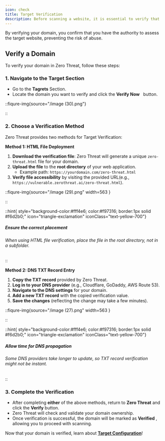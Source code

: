 ```yaml
---
icon: check
title: Target Verification
description: Before scanning a website, it is essential to verify that you have the necessary permissions to do so. <strong>Target Verification</strong> in Zero Threat ensures that only authorized users can initiate security scans on a given target. This step helps prevent unauthorized testing protects website owners, and ensures compliance with security and ethical guidelines.
---
```


By verifying your domain, you confirm that you have the authority to assess the target website, preventing the risk of abuse. &#x20;

## Verify a Domain

To verify your domain in Zero Threat, follow these steps:

### 1. Navigate to the Target Section

- Go to the **Tagrets** <img src="/image (44).png" alt="" style="display:inline">Section.&#x20;
- Locate the domain you want to verify and click the **Verify Now** <img src="/image (45).png" alt="" data-size="original" style="display:inline; margin:0px 2px; padding:0px; margin-top:5px;"> button.

::fiqure-img{source="/image (30).png"}

<!-- <img src="/image (30).png" alt=""> -->

::

### 2. Choose a Verification Method

Zero Threat provides two methods for Target Verification:

**Method 1: HTML File Deployment**

1. **Download the verification file**: Zero Threat will generate a unique `zero-threat.html` file for your domain.
2. **Upload the file** to the **root directory** of your web application.
   - Example path: `https://yourdomain.com/zero-threat.html`
3. **Verify file accessibility** by visiting the provided URL(e.g., `https://vulnerable.zerothreat.ai/zero-threat.html`).

::fiqure-img{source="/image (29).png" width=563 }

<!-- <img src="/image (29).png" alt="" width="563"> -->

::

::hint{ style="background-color:#fff4e6; color:#f97316; border:1px solid #f6d2b0;" icon="triangle-exclamation" iconClass="text-yellow-700"}

##### **Ensure the correct placement**

###### When using HTML file verification, place the file in the root directory, not in a subfolder.

::

**Method 2: DNS TXT Record Entry**

1. **Copy the TXT record** provided by Zero Threat.
2. **Log in to your DNS provider** (e.g., Cloudflare, GoDaddy, AWS Route 53).
3. **Navigate to the DNS settings** for your domain.
4. **Add a new TXT record** with the copied verification value.
5. **Save the changes** (reflecting the change may take a few minutes).

::fiqure-img{source="/image (27).png" width=563 }

<!-- <img src="/image (27).png" alt="" width="563"> -->

::

::hint{ style="background-color:#fff4e6; color:#f97316; border:1px solid #f6d2b0;" icon="triangle-exclamation" iconClass="text-yellow-700"}

##### **Allow time for DNS propagation**

###### Some DNS providers take longer to update, so TXT record verification might not be instant.

::

### 3. Complete the Verification

- After completing **either** of the above methods, return to **Zero Threat** and click the **Verify** button.
- Zero Threat will check and validate your domain ownership.
- Once verification is successful, the domain will be marked as **Verified** <img src="/image (32).png" alt="" style="display:inline">, allowing you to proceed with scanning.

Now that your domain is verified, learn about [**Target Configuration**](target-configuration.md 'mention')!&#x20;
